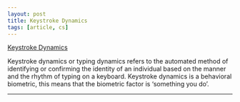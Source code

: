 ```yaml
---
layout: post
title: Keystroke Dynamics
tags: [article, cs]
---
```


[Keystroke Dynamics](http://www.biometric-solutions.com/keystroke-dynamics.html)

Keystroke dynamics or typing dynamics refers to the automated method of identifying or confirming the identity of an individual based on the manner and the rhythm of typing on a keyboard. Keystroke dynamics is a behavioral biometric, this means that the biometric factor is ‘something you do’.

---